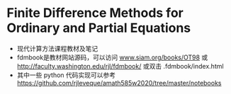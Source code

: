 # Finite Difference Methods for Ordinary and Partial Equations

- 现代计算方法课程教材及笔记
- fdmbook是教材网站源码，可以访问 www.siam.org/books/OT98 或 http://faculty.washington.edu/rjl/fdmbook/ 或双击 .fdmbook/index.html
- 其中一些 python 代码实现可以参考 https://github.com/rjleveque/amath585w2020/tree/master/notebooks